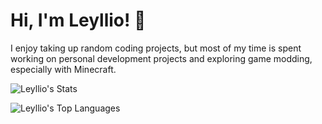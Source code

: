 # Hi, I'm Leyllio! 👋

I enjoy taking up random coding projects, but most of my time is spent working on personal development projects and exploring game modding, especially with Minecraft.


![Leyllio's Stats](https://github-readme-stats.vercel.app/api?username=Leyllio&theme=tokyonight&show_icons=true&hide_border=true&count_private=true)

![Leyllio's Top Languages](https://github-readme-stats.vercel.app/api/top-langs/?username=Leyllio&theme=tokyonight&show_icons=true&hide_border=true&layout=compact)
